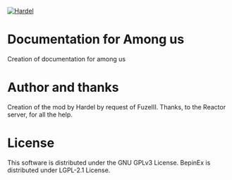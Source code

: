 [![Hardel](https://discord.com/assets/e4923594e694a21542a489471ecffa50.svg)](https://discord.gg/AP9axbXXNC)

# Documentation for Among us
Creation of documentation for among us

# Author and thanks
Creation of the mod by Hardel by request of FuzeIII.
Thanks, to the Reactor server, for all the help.

# License
This software is distributed under the GNU GPLv3 License. BepinEx is distributed under LGPL-2.1 License.

